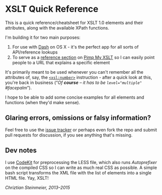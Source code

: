 # XSLT Quick Reference

This is a quick reference/cheatsheet for XSLT 1.0 elements and their attributes, along with the available XPath functions.

I'm building it for two main purposes:

1. For use with [Dash][DASH] on OS X - it's the perfect app for all sorts of API/reference lookups
2. To serve as a [reference section][XSLTREF] on [Pimp My XSLT][PIMP] so I can easily point people to a
   URL that explains a specific element

It's primarily meant to be used whenever you can't remember all the attributes of, say, the [`<xsl:number>`][EX1]
instruction - after a quick look at this, you're back in business (<q>_Of **course** – it has to be `level="multiple"` #facepalm_</q>).

I hope to be able to add some concise examples for all elements and functions (when they'd make sense).

## Glaring errors, omissions or falsy information?

Feel free to use the [issue tracker][ISSUES] or perhaps even fork the repo and submit pull requests for discussion,
if you see anything that's missing.

## Dev notes

I use  [CodeKit][] for preprocessing the LESS file, which also runs *Autoprefixer* on the compiled CSS so I can write as much real CSS as possible.
A simple bash script transforms the XML file with the list of elements into a single HTML file. Yay, XSLT!

*Chriztian Steinmeier, 2013–2015*

[DASH]: http://kapeli.com/dash/
[XSLTREF]: http://pimpmyxslt.com/reference/
[PIMP]: http://pimpmyxslt.com/
[CodeKit]: http://incident57.com/codekit/
[EX1]: http://pimpmyxslt.com/reference/#number
[ISSUES]: https://github.com/greystate/XSLT-Reference/issues
